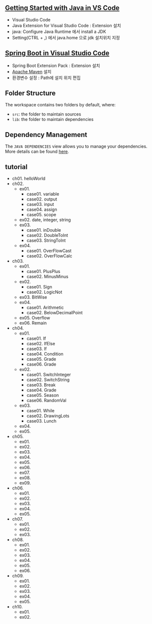 ## [Getting Started with Java in VS Code](https://code.visualstudio.com/docs/java/java-tutorial)

- Visual Studio Code
- Java Extension for Visual Studio Code : Extension 설치
- java: Configure Java Runtime 에서 install a JDK
- Setting(CTRL + ,) 에서 java.home 으로 jdk 설치위치 지정

## [Spring Boot in Visual Studio Code](https://code.visualstudio.com/docs/java/java-spring-boot)

- Spring Boot Extension Pack : Extension 설치
- [Apache Maven](https://maven.apache.org/) 설치
- 환경변수 설정 : Path에 설치 위치 편집

## Folder Structure

The workspace contains two folders by default, where:

- `src`: the folder to maintain sources
- `lib`: the folder to maintain dependencies

## Dependency Management

The `JAVA DEPENDENCIES` view allows you to manage your dependencies. More details can be found [here](https://github.com/microsoft/vscode-java-pack/blob/master/release-notes/v0.9.0.md#work-with-jar-files-directly).

## tutorial

- ch01. helloWorld
- ch02.
  - ex01.
    - case01. variable
    - case02. output
    - case03. input
    - case04. assign
    - case05. scope
  - ex02. date, integer, string
  - ex03.
    - case01. inDouble
    - case02. DoubleToInt
    - case03. StringToInt
  - ex04.
    - case01. OverFlowCast
    - case02. OverFlowCalc
- ch03.
  - ex01.
    - case01. PlusPlus
    - case02. MinusMinus
  - ex02.
    - case01. Sign
    - case02. LogicNot
  - ex03. BitWise
  - ex04.
    - case01. Arithmetic
    - case02. BelowDecimalPoint
  - ex05. Overflow
  - ex06. Remain
- ch04.
  - ex01.
    - case01. If
    - case02. IfElse
    - case03. If
    - case04. Condition
    - case05. Grade
    - case06. Grade
  - ex02.
    - case01. SwitchInteger
    - case02. SwitchString
    - case03. Break
    - case04. Grade
    - case05. Season
    - case06. RandomVal
  - ex03.
    - case01. While
    - case02. DrawingLots
    - case03. Lunch
  - ex04.
  - ex05.
- ch05.
  - ex01.
  - ex02.
  - ex03.
  - ex04.
  - ex05.
  - ex06.
  - ex07.
  - ex08.
  - ex09.
- ch06.
  - ex01.
  - ex02.
  - ex03.
  - ex04.
  - ex05.
- ch07.
  - ex01.
  - ex02.
  - ex03.
- ch08.
  - ex01.
  - ex02.
  - ex03.
  - ex04.
  - ex05.
  - ex06.
- ch09.
  - ex01.
  - ex02.
  - ex03.
  - ex04.
  - ex05.
- ch10.
  - ex01.
  - ex02.
